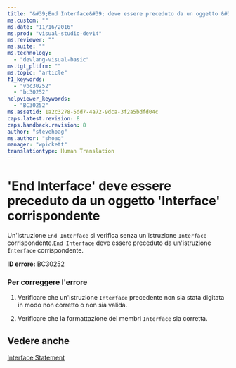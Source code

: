 ```yaml
---
title: "&#39;End Interface&#39; deve essere preceduto da un oggetto &#39;Interface&#39; corrispondente | Microsoft Docs"
ms.custom: ""
ms.date: "11/16/2016"
ms.prod: "visual-studio-dev14"
ms.reviewer: ""
ms.suite: ""
ms.technology: 
  - "devlang-visual-basic"
ms.tgt_pltfrm: ""
ms.topic: "article"
f1_keywords: 
  - "vbc30252"
  - "bc30252"
helpviewer_keywords: 
  - "BC30252"
ms.assetid: 1a2c3278-5dd7-4a72-9dca-3f2a5bdfd04c
caps.latest.revision: 8
caps.handback.revision: 8
author: "stevehoag"
ms.author: "shoag"
manager: "wpickett"
translationtype: Human Translation
---
```

# &#39;End Interface&#39; deve essere preceduto da un oggetto &#39;Interface&#39; corrispondente
Un'istruzione `End Interface` si verifica senza un'istruzione `Interface` corrispondente.`End Interface` deve essere preceduto da un'istruzione `Interface` corrispondente.  
  
 **ID errore:** BC30252  
  
### Per correggere l'errore  
  
1.  Verificare che un'istruzione `Interface` precedente non sia stata digitata in modo non corretto o non sia valida.  
  
2.  Verificare che la formattazione dei membri `Interface` sia corretta.  
  
## Vedere anche  
 [Interface Statement](../../visual-basic/language-reference/statements/interface-statement.md)